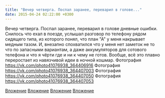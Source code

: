 ```yaml
---
title: "Вечер четверга. Поспал заранее, переварил в голове..."
date: 2015-04-24 02:22:00 +0300
---
```


Вечер четверга. Поспал заранее, переварил в голове дневные ошибки. Снилось что ехал в поезде, услышал разговор по телефону рядом сидящего типа, из которого понял, что план "А" у меня накрывает медным тазом. И, внезапно спохватился что у меня нет заметок не то что по запасными вариантам, а даже аккумуляторов для сотового телефона и что я чёрти где и ни к чему не готов. Вообще, всё это плавно переростает из навязчивой идеи в ночной кошмар.
Фотография
https://vk.com/photo41076938_364406916
Фотография
https://vk.com/photo41076938_364407003
Фотография
https://vk.com/photo41076938_364407050
Фотография
https://vk.com/photo41076938_364407053

[Вложение](https://vk.com/photo41076938_364406916)
[Вложение](https://vk.com/photo41076938_364407003)
[Вложение](https://vk.com/photo41076938_364407050)
[Вложение](https://vk.com/photo41076938_364407053)
